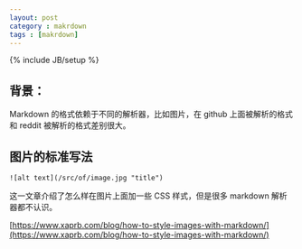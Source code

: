 ```yaml
---
layout: post
category : makrdown
tags : [makrdown]
---
```

{% include JB/setup %}

## 背景：

Markdown 的格式依赖于不同的解析器，比如图片，在 github 上面被解析的格式和 reddit 被解析的格式差别很大。

## 图片的标准写法

	![alt text](/src/of/image.jpg "title")

这一文章介绍了怎么样在图片上面加一些 CSS 样式，但是很多 markdown 解析器都不认识。

[https://www.xaprb.com/blog/how-to-style-images-with-markdown/](https://www.xaprb.com/blog/how-to-style-images-with-markdown/)

